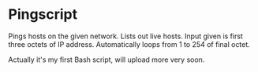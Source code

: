 # Pingscript

Pings hosts on the given network. 
Lists out live hosts. 
Input given is first three octets of IP address. 
Automatically loops from 1 to 254 of final octet.

Actually it's my first Bash script, will upload more very soon.
